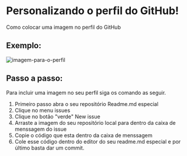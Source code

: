 # Personalizando o perfil do GitHub!
Como colocar uma imagem no perfil do GitHub 

## Exemplo:

![imagem-para-o-perfil](https://user-images.githubusercontent.com/101530916/169626501-d236659b-7401-4c88-b8b1-7d65ca1cfa15.jpg)

## Passo a passo:
Para incluir uma imagem no seu perfil siga os comando as seguir.

1. Primeiro passo abra o seu repositório Readme.md especial
2. Clique no menu issues
3. Clique no botão "verde" New issue
4. Arraste a imagem do seu repositório local para dentro da caixa de menssagem do issue
5. Copie o código que esta dentro da caixa de menssagem 
6. Cole esse código dentro do editor do seu readme.md especial e por último basta dar um commit. 
